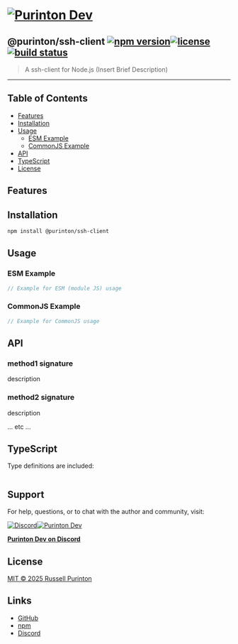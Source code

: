 # [![Purinton Dev](https://purinton.us/logos/brand.png)](https://discord.gg/QSBxQnX7PF)

## @purinton/ssh-client [![npm version](https://img.shields.io/npm/v/@purinton/ssh-client.svg)](https://www.npmjs.com/package/@purinton/ssh-client)[![license](https://img.shields.io/github/license/purinton/ssh-client.svg)](LICENSE)[![build status](https://github.com/purinton/ssh-client/actions/workflows/nodejs.yml/badge.svg)](https://github.com/purinton/ssh-client/actions)

> A ssh-client for Node.js (Insert Brief Description)

---

## Table of Contents

- [Features](#features)
- [Installation](#installation)
- [Usage](#usage)
  - [ESM Example](#esm-example)
  - [CommonJS Example](#commonjs-example)
- [API](#api)
- [TypeScript](#typescript)
- [License](#license)

## Features

## Installation

```bash
npm install @purinton/ssh-client
```

## Usage

### ESM Example

```js
// Example for ESM (module JS) usage

```

### CommonJS Example

```js
// Example for CommonJS usage

```

## API

### method1 signature

description

### method2 signature

description

... etc ...

## TypeScript

Type definitions are included:

```ts

```

## Support

For help, questions, or to chat with the author and community, visit:

[![Discord](https://purinton.us/logos/discord_96.png)](https://discord.gg/QSBxQnX7PF)[![Purinton Dev](https://purinton.us/logos/purinton_96.png)](https://discord.gg/QSBxQnX7PF)

**[Purinton Dev on Discord](https://discord.gg/QSBxQnX7PF)**

## License

[MIT © 2025 Russell Purinton](LICENSE)

## Links

- [GitHub](https://github.com/purinton/ssh-client)
- [npm](https://www.npmjs.com/package/@purinton/ssh-client)
- [Discord](https://discord.gg/QSBxQnX7PF)
